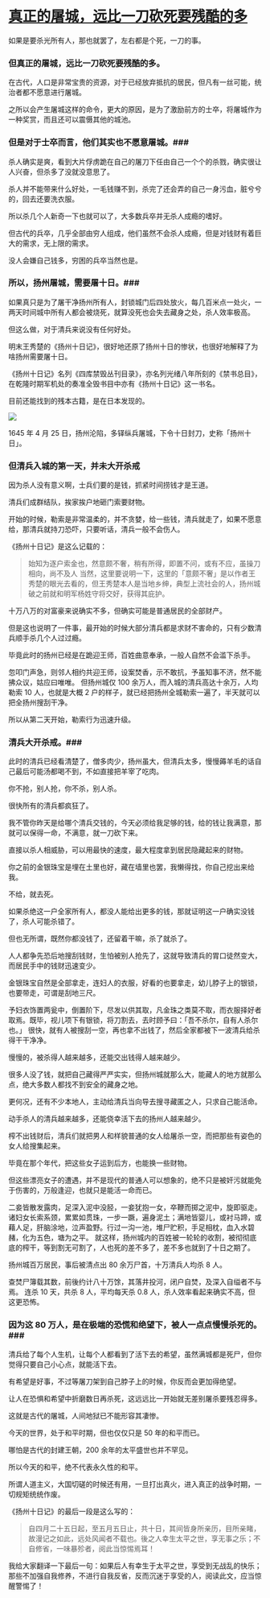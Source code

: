 # [真正的屠城，远比一刀砍死要残酷的多](https://github.com/myogg/meek/issues/4)


如果是要杀光所有人，那也就罢了，左右都是个死，一刀的事。

### 但真正的屠城，远比一刀砍死要残酷的多。 ###

在古代，人口是非常宝贵的资源，对于已经放弃抵抗的居民，但凡有一丝可能，统治者都不愿意进行屠城。

之所以会产生屠城这样的命令，更大的原因，是为了激励前方的士卒，将屠城作为一种奖赏，而且还可以震慑其他的城池。

### 但是对于士卒而言，他们其实也不愿意屠城。###

杀人确实是爽，看到大片俘虏跪在自己的屠刀下任由自己一个个的杀戮，确实很让人兴奋，但杀多了没就没意思了。

杀人并不能带来什么好处，一毛钱赚不到，杀完了还会弄的自己一身污血，脏兮兮的，回去还要洗衣服。

所以杀几个人新奇一下也就可以了，大多数兵卒并无杀人成瘾的嗜好。

但古代的兵卒，几乎全部由穷人组成，他们虽然不会杀人成瘾，但是对钱财有着巨大的需求，无上限的需求。

没人会嫌自己钱多，穷困的兵卒当然也是。

### 所以，扬州屠城，需要屠十日。###

如果真只是为了屠干净扬州所有人，封锁城门后四处放火，每几百米点一处火，一两天时间城中所有人都会被烧死，就算没死也会失去藏身之处，杀人效率极高。

但这么做，对于清兵来说没有任何好处。

明末王秀楚的《扬州十日记》，很好地还原了扬州十日的惨状，也很好地解释了为啥扬州需要屠十日。

《扬州十日记》名列《四库禁毁丛刊目录》，亦名列光绪八年所刻的《禁书总目》，在乾隆时期军机处的奏准全毁书目中亦有《扬州十日记》这一书名。

目前还能找到的残本古籍，是在日本发现的。

![](https://pic.downk.cc/item/5fb10ee09a486106c045e6e6.jpg)

1645 年 4 月 25 日，扬州沦陷，多铎纵兵屠城，下令十日封刀，史称「扬州十日」。

### 但清兵入城的第一天，并未大开杀戒 ###

因为杀人没有意义啊，士兵们要的是钱，抓紧时间捞钱才是王道。

清兵们成群结队，挨家挨户地砸门索要财物。

开始的时候，勒索是非常温柔的，并不贪婪，给一些钱，清兵就走了，如果不愿意给，那清兵就持刀恐吓，只要听话，清兵一般不会伤人。

《扬州十日记》是这么记载的：

> 始知为逐户索金也，然意颇不奢，稍有所得，即置不问，或有不应，虽操刀相向，尚不及人
> 当然，这里要说明一下，这里的「意颇不奢」是以作者王秀楚的眼光去看的，但王秀楚本人是当地乡绅，典型上流社会的人，扬州城破之前就和明军杨姓守将交好，获得其庇护。

十万八万的对富豪来说确实不多，但确实可能是普通居民的全部财产。

但是这也说明了一件事，最开始的时候大部分清兵都是求财不害命的，只有少数清兵顺手杀几个人过过瘾。

毕竟此时的扬州已经是在跪迎王师，百姓曲意奉承，一般人自然不会滥下杀手。

忽叩门声急，则邻人相约共迎王师，设案焚香，示不敢抗，予虽知事不济，然不能拂众议，姑应曰唯唯。
但扬州城仅 100 余万人，而入城的清兵高达十余万，人均勒索 10 人，也就是大概 2 户的样子，就已经把扬州全城勒索一遍了，半天就可以把全扬州搜刮干净。

所以从第二天开始，勒索行为迅速升级。

### 清兵大开杀戒。###

此时的清兵已经看清楚了，僧多肉少，扬州虽大，但清兵太多，慢慢薅羊毛的话自己最后可能汤都喝不到，不如直接把羊宰了吃肉。

你不抢，别人抢，你不杀，别人杀。

很快所有的清兵都疯狂了。

我不管你昨天是给哪个清兵交钱的，今天必须给我足够的钱，给的钱让我满意，那就可以保得一命，不满意，就一刀砍下来。

直接以杀人相威胁，可以用最快的速度，最大程度拿到居民隐藏起来的财物。

你之前的金银珠宝是埋在土里也好，藏在墙里也罢，我懒得找，你自己挖出来给我。

不给，就去死。

如果杀绝这一户全家所有人，都没人能给出更多的钱，那就证明这一户确实没钱了，杀人可能杀错了。

但也无所谓，既然你都没钱了，还留着干嘛，杀了就杀了。

人人都争先恐后地搜刮钱财，生怕被别人抢先了，这就导致清兵的胃口徒然变大，而居民手中的钱财迅速变少。

金银珠宝自然是全部拿走，连妇人的衣服，好看的也要拿走，幼儿脖子上的银锁，也要带走，可谓是刮地三尺。

予妇衣饰置两瓮中，倒置阶下，尽发以供其取，凡金珠之类莫不取，而衣服择好者取焉。既毕，视儿项下有银锁，将刀割去，去时顾予曰：「吾不杀尔，自有人杀尔也。」
很快，就有人被搜刮一空，再也拿不出钱了，然后全家都被下一波清兵给杀得干干净净。

慢慢的，被杀得人越来越多，还能交出钱得人越来越少。

很多人没了钱，就把自己藏得严严实实，但扬州城就那么大，能藏人的地方就那么点，绝大多数人都找不到安全的藏身之地。

更何况，还有不少本地人，主动给清兵当向导去搜寻藏匿之人，只求自己能活命。

动手杀人的清兵越来越多，还能侥幸活下去的扬州人越来越少。

榨不出钱财后，清兵们就把男人和样貌普通的女人给屠杀一空，而把那些有姿色的女人给搜集起来。

毕竟在那个年代，把这些女子运到后方，也能换一些财物。

但这些漂亮女子的遭遇，并不是现代的普通人可以想象的，绝不只是被奸污就能免于伤害的，万般逢迎，也就只是能活一命而已。

二妾皆散发露肉，足深入泥中没胫，一妾犹抱一女，卒鞭而掷之泥中，旋即驱走。诸妇女长索系颈，累累如贯珠，一步一蹶，遍身泥土；满地皆婴儿，或衬马蹄，或藉人足，肝脑涂地，泣声盈野。行过一沟一池，堆尸贮积，手足相枕，血入水碧赭，化为五色，塘为之平。
就这样，扬州城内的百姓被一轮轮的收割，被彻彻底底的榨干，等到割无可割了，人也死的差不多了，差不多也就到了十日之期了。

扬州城百万居民，事后被清点出 80 余万尸首，十万清兵人均杀 8 人。

查焚尸簿载其数，前後约计八十万馀，其落井投河，闭户自焚，及深入自缢者不与焉。
连杀 10 天，共杀 8 人，平均每天杀 0.8 人，杀人效率看起来确实不高，但这更恐怖。

### 因为这 80 万人，是在极端的恐慌和绝望下，被人一点点慢慢杀死的。###

清兵给了每个人生机，让每个人都看到了活下去的希望，虽然满城都是死尸，但你觉得只要自己小心点，就能活下去。

有希望是好事，不过等屠刀架到自己脖子上的时候，你反而会更加得绝望。

让人在恐惧和希望中折磨数日再杀死，这远远比一开始就无差别屠杀要残忍得多。

这就是古代的屠城，人间地狱已不能形容其凄惨。

今天的世界，处于和平时期，但也仅仅只是 50 年的和平而已。

哪怕是古代的封建王朝，200 余年的太平盛世也并不罕见。

所以今天的和平，绝不代表永久性的和平。

所谓人道主义，大国切磋的时候还有用，一旦打出真火，进入真正的战争时期，一切规矩统统作废。

《扬州十日记》的最后一段是这么写的：

> 自四月二十五日起，至五月五日止，共十日，其间皆身所亲历，目所亲睹，故漫记之如此，远处风闻者不载也。後之人幸生太平之世，享无事之乐；不自修省，一味暴殄者，阅此当惊惕焉耳！

我给大家翻译一下最后一句：如果后人有幸生于太平之世，享受到无战乱的快乐；那些不加强自我修养，不进行自我反省，反而沉迷于享受的人，阅读此文，应当惊醒警惕了！
